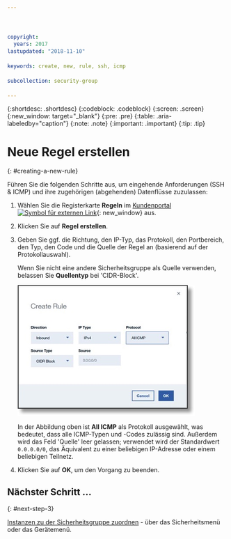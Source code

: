 ```yaml
---



copyright:
  years: 2017
lastupdated: "2018-11-10"

keywords: create, new, rule, ssh, icmp

subcollection: security-group

---
```


{:shortdesc: .shortdesc}
{:codeblock: .codeblock}
{:screen: .screen}
{:new_window: target="_blank"}
{:pre: .pre}
{:table: .aria-labeledby="caption"}
{:note: .note}
{:important: .important}
{:tip: .tip}

# Neue Regel erstellen
{: #creating-a-new-rule}

Führen Sie die folgenden Schritte aus, um eingehende Anforderungen (SSH & ICMP) und ihre zugehörigen (abgehenden) Datenflüsse zuzulassen:

1. Wählen Sie die Registerkarte **Regeln** im [Kundenportal ![Symbol für externen Link](../../icons/launch-glyph.svg "Symbol für externen Link")](https://control.softlayer.com/){: new_window} aus.
2. Klicken Sie auf **Regel erstellen**.
3. Geben Sie ggf. die Richtung, den IP-Typ, das Protokoll, den Portbereich, den Typ, den Code und die Quelle der Regel an (basierend auf der Protokollauswahl).

	Wenn Sie nicht eine andere Sicherheitsgruppe als Quelle verwenden, belassen Sie **Quellentyp** bei 'CIDR-Block'.

	![Regel erstellen](./images/rule_sg.jpg)

	In der Abbildung oben ist **All ICMP** als Protokoll ausgewählt, was bedeutet, dass alle ICMP-Typen und -Codes zulässig sind. Außerdem wird das Feld 'Quelle' leer gelassen; verwendet wird der Standardwert `0.0.0.0/0`, das Äquivalent zu einer beliebigen IP-Adresse oder einem beliebigen Teilnetz.

4. Klicken Sie auf **OK**, um den Vorgang zu beenden.

## Nächster Schritt ...
{: #next-step-3}

[Instanzen zu der Sicherheitsgruppe zuordnen](/docs/infrastructure/security-groups?topic=security-groups-assigning-instances-to-the-security-group) - über das Sicherheitsmenü oder das Gerätemenü.
